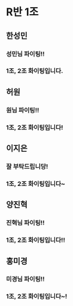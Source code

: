 # R반 1조

## 한성민
### 성민님 파이팅!!
### 1조, 2조 화이팅입니다.

## 허원
### 원님 파이팅!!
### 1조, 2조 화이팅입니다!

## 이지은
### 잘 부탁드립니당!
### 1조, 2조 화이팅입니다~

## 양진혁
### 진혁님 파이팅!!
### 1조, 2조 화이팅입니다!!

## 홍미경
### 미경님 파이팅!!
### 1조, 2조 화이팅입니다~!
